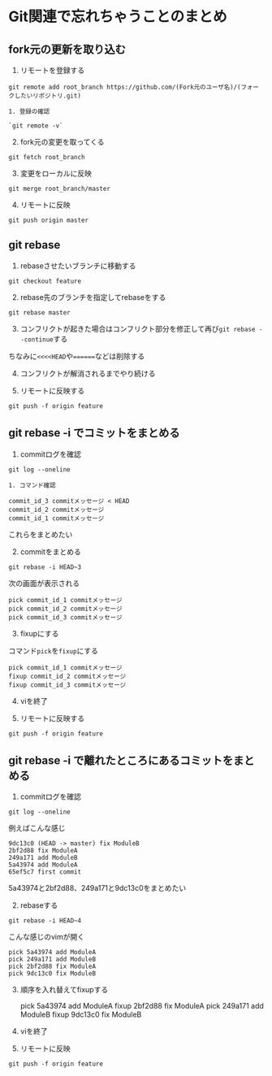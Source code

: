 # Git関連で忘れちゃうことのまとめ

## fork元の更新を取り込む

1. リモートを登録する

`git remote add root_branch https://github.com/(Fork元のユーザ名)/(フォークしたいリポジトリ.git)`

	1. 登録の確認

	`git remote -v`

2. fork元の変更を取ってくる

`git fetch root_branch`

3. 変更をローカルに反映

`git merge root_branch/master`

4. リモートに反映

`git push origin master`


## git rebase

1. rebaseさせたいブランチに移動する

`git checkout feature`

2. rebase先のブランチを指定してrebaseをする

`git rebase master`

3. コンフリクトが起きた場合はコンフリクト部分を修正して再び`git rebase --continue`する

ちなみに`<<<<HEAD`や`======`などは削除する

4. コンフリクトが解消されるまでやり続ける

5. リモートに反映する

`git push -f origin feature`


## git rebase -i でコミットをまとめる

1. commitログを確認

`git log --oneline`

	1. コマンド確認

	commit_id_3 commitメッセージ < HEAD
	commit_id_2 commitメッセージ
	commit_id_1 commitメッセージ

これらをまとめたい

2. commitをまとめる

`git rebase -i HEAD~3`

次の画面が表示される

	pick commit_id_1 commitメッセージ
	pick commit_id_2 commitメッセージ
	pick commit_id_3 commitメッセージ

3. fixupにする

コマンド`pick`を`fixup`にする

	pick commit_id_1 commitメッセージ
	fixup commit_id_2 commitメッセージ
	fixup commit_id_3 commitメッセージ

4. viを終了

5. リモートに反映する

`git push -f origin feature`


## git rebase -i で離れたところにあるコミットをまとめる

1. commitログを確認

`git log --oneline`

例えばこんな感じ

	9dc13c0 (HEAD -> master) fix ModuleB
	2bf2d88 fix ModuleA
	249a171 add ModuleB
	5a43974 add ModuleA
	65ef5c7 first commit

5a43974と2bf2d88、249a171と9dc13c0をまとめたい

2. rebaseする

`git rebase -i HEAD~4`

こんな感じのvimが開く

	pick 5a43974 add ModuleA
	pick 249a171 add ModuleB
	pick 2bf2d88 fix ModuleA
	pick 9dc13c0 fix ModuleB

3. 順序を入れ替えてfixupする

	pick 5a43974 add ModuleA
	fixup 2bf2d88 fix ModuleA
	pick 249a171 add ModuleB
	fixup 9dc13c0 fix ModuleB

4. viを終了

5. リモートに反映

`git push -f origin feature`